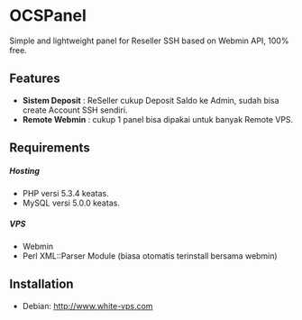 OCSPanel
=========
Simple and lightweight panel for Reseller SSH based on Webmin API, 100% free.

Features
--------
* **Sistem Deposit** : ReSeller cukup Deposit Saldo ke Admin, sudah bisa create Account SSH sendiri.
* **Remote Webmin** : cukup 1 panel bisa dipakai untuk banyak Remote VPS.

Requirements
------------

##### Hosting
* PHP versi 5.3.4 keatas.
* MySQL versi 5.0.0 keatas.

##### VPS
* Webmin
* Perl XML::Parser Module (biasa otomatis terinstall bersama webmin)

Installation
------------
* Debian: http://www.white-vps.com
